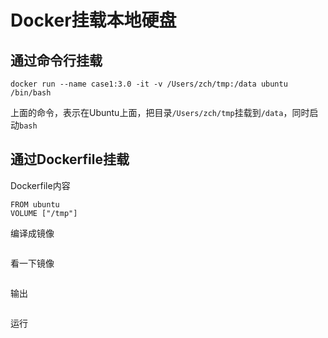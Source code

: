 # Docker挂载本地硬盘
 


## 通过命令行挂载
```
docker run --name case1:3.0 -it -v /Users/zch/tmp:/data ubuntu /bin/bash
```

上面的命令，表示在Ubuntu上面，把目录```/Users/zch/tmp```挂载到```/data```，同时启动```bash```

## 通过Dockerfile挂载

Dockerfile内容
```
FROM ubuntu
VOLUME ["/tmp"]
```

编译成镜像

```

```

看一下镜像

```

```

输出

```

```
运行

```

```
